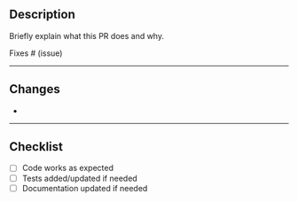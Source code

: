 ## Description

Briefly explain what this PR does and why.

Fixes # (issue)

---

## Changes
- 

---

## Checklist

- [ ] Code works as expected
- [ ] Tests added/updated if needed
- [ ] Documentation updated if needed

